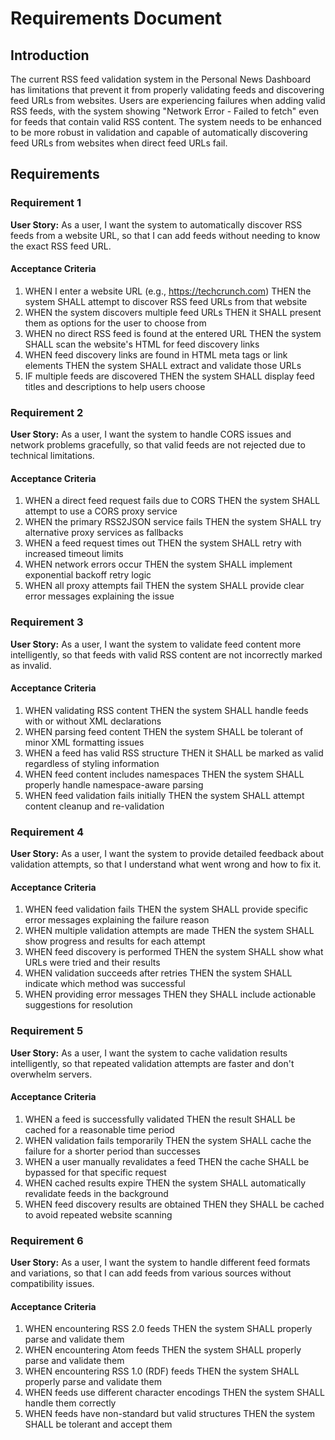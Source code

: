 # Requirements Document

## Introduction

The current RSS feed validation system in the Personal News Dashboard has limitations that prevent it from properly validating feeds and discovering feed URLs from websites. Users are experiencing failures when adding valid RSS feeds, with the system showing "Network Error - Failed to fetch" even for feeds that contain valid RSS content. The system needs to be enhanced to be more robust in validation and capable of automatically discovering feed URLs from websites when direct feed URLs fail.

## Requirements

### Requirement 1

**User Story:** As a user, I want the system to automatically discover RSS feeds from a website URL, so that I can add feeds without needing to know the exact RSS feed URL.

#### Acceptance Criteria

1. WHEN I enter a website URL (e.g., https://techcrunch.com) THEN the system SHALL attempt to discover RSS feed URLs from that website
2. WHEN the system discovers multiple feed URLs THEN it SHALL present them as options for the user to choose from
3. WHEN no direct RSS feed is found at the entered URL THEN the system SHALL scan the website's HTML for feed discovery links
4. WHEN feed discovery links are found in HTML meta tags or link elements THEN the system SHALL extract and validate those URLs
5. IF multiple feeds are discovered THEN the system SHALL display feed titles and descriptions to help users choose

### Requirement 2

**User Story:** As a user, I want the system to handle CORS issues and network problems gracefully, so that valid feeds are not rejected due to technical limitations.

#### Acceptance Criteria

1. WHEN a direct feed request fails due to CORS THEN the system SHALL attempt to use a CORS proxy service
2. WHEN the primary RSS2JSON service fails THEN the system SHALL try alternative proxy services as fallbacks
3. WHEN a feed request times out THEN the system SHALL retry with increased timeout limits
4. WHEN network errors occur THEN the system SHALL implement exponential backoff retry logic
5. WHEN all proxy attempts fail THEN the system SHALL provide clear error messages explaining the issue

### Requirement 3

**User Story:** As a user, I want the system to validate feed content more intelligently, so that feeds with valid RSS content are not incorrectly marked as invalid.

#### Acceptance Criteria

1. WHEN validating RSS content THEN the system SHALL handle feeds with or without XML declarations
2. WHEN parsing feed content THEN the system SHALL be tolerant of minor XML formatting issues
3. WHEN a feed has valid RSS structure THEN it SHALL be marked as valid regardless of styling information
4. WHEN feed content includes namespaces THEN the system SHALL properly handle namespace-aware parsing
5. WHEN feed validation fails initially THEN the system SHALL attempt content cleanup and re-validation

### Requirement 4

**User Story:** As a user, I want the system to provide detailed feedback about validation attempts, so that I understand what went wrong and how to fix it.

#### Acceptance Criteria

1. WHEN feed validation fails THEN the system SHALL provide specific error messages explaining the failure reason
2. WHEN multiple validation attempts are made THEN the system SHALL show progress and results for each attempt
3. WHEN feed discovery is performed THEN the system SHALL show what URLs were tried and their results
4. WHEN validation succeeds after retries THEN the system SHALL indicate which method was successful
5. WHEN providing error messages THEN they SHALL include actionable suggestions for resolution

### Requirement 5

**User Story:** As a user, I want the system to cache validation results intelligently, so that repeated validation attempts are faster and don't overwhelm servers.

#### Acceptance Criteria

1. WHEN a feed is successfully validated THEN the result SHALL be cached for a reasonable time period
2. WHEN validation fails temporarily THEN the system SHALL cache the failure for a shorter period than successes
3. WHEN a user manually revalidates a feed THEN the cache SHALL be bypassed for that specific request
4. WHEN cached results expire THEN the system SHALL automatically revalidate feeds in the background
5. WHEN feed discovery results are obtained THEN they SHALL be cached to avoid repeated website scanning

### Requirement 6

**User Story:** As a user, I want the system to handle different feed formats and variations, so that I can add feeds from various sources without compatibility issues.

#### Acceptance Criteria

1. WHEN encountering RSS 2.0 feeds THEN the system SHALL properly parse and validate them
2. WHEN encountering Atom feeds THEN the system SHALL properly parse and validate them
3. WHEN encountering RSS 1.0 (RDF) feeds THEN the system SHALL properly parse and validate them
4. WHEN feeds use different character encodings THEN the system SHALL handle them correctly
5. WHEN feeds have non-standard but valid structures THEN the system SHALL be tolerant and accept them
